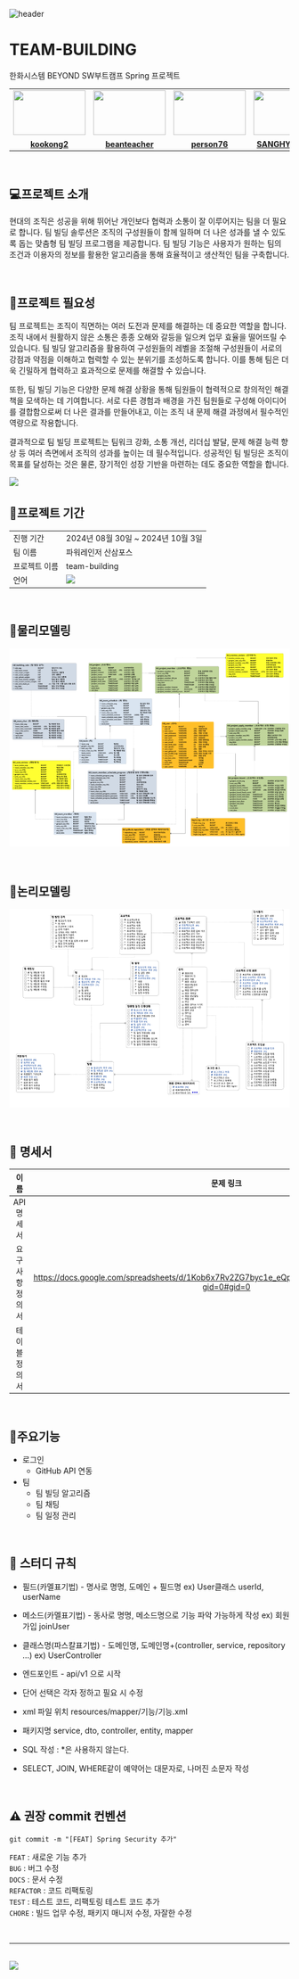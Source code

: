 
![header](https://capsule-render.vercel.app/api?type=venom&color=auto&height=300&section=header&text=SANSAM%20FORCE&fontSize=90)

# TEAM-BUILDING
 한화시스템 BEYOND SW부트캠프 Spring 프로젝트

<table>
 <tr>
    <td align="center"><a href="https://github.com/kookong2"><img src="https://e7.pngegg.com/pngimages/124/491/png-clipart-super-sentai-computer-icons-symbol-avatar-cool-designs-miscellaneous-logo-thumbnail.png" width="130px;" height="80px" alt=""></a></td>
    <td align="center"><a href="https://github.com/beanteacher"><img src="https://e7.pngegg.com/pngimages/266/75/png-clipart-super-sentai-mask-computer-icons-man-icon-blue-mask-thumbnail.png" width="130px;" height="80px" alt=""></a></td>
    <td align="center"><a href="https://github.com/person76"><img src="https://e7.pngegg.com/pngimages/83/1009/png-clipart-smiley-computer-icons-super-sentai-adam-park-tommy-oliver-naxin-miscellaneous-smiley-thumbnail.png" width="130px;" height="80px" alt=""></a></td>
    <td align="center"><a href="https://github.com/SANGHYUN0519"><img src="https://a0.anyrgb.com/pngimg/1656/588/hikari-sentai-maskman-choudenshi-bioman-chogokin-power-rangers-spd-super-sentai-designer-avatar-mask-heroes-green.png" width="130px;" height="80px" alt=""></a></td>
    <td align="center"><a href="https://github.com/AYeong-Jeon"><img src="https://a0.anyrgb.com/pngimg/906/1652/avatar-5-bioman-avatar-choudenshi-bioman-bioman-avatar-3-avatar-2-super-sentai-mecha-avatar-smiley.png" width="130px;" height="80px" alt=""></a></td>
  </tr>
  <tr>
    <td align="center"><a href=https://github.com/kookong2><b>kookong2</b></a></td>
    <td align="center"><a href="https://github.com/beanteacher"><b>beanteacher</b></a></td>
    <td align="center"><a href="https://github.com/person76"><b>person76</b></a></td>
    <td align="center"><a href="https://github.com/SANGHYUN0519"><b>SANGHYUN0519</b></a></td>
    <td align="center"><a href="https://github.com/AYeong-Jeon"><b>AYeong-Jeon</b></a></td>
  </tr>
</table>

<br>

## 💻프로젝트 소개

현대의 조직은 성공을 위해 뛰어난 개인보다 협력과 소통이 잘 이루어지는 팀을 더 필요로 합니다. 팀 빌딩 솔루션은 조직의 구성원들이 함께 일하며 더 나은 성과를 낼 수 있도록 돕는 맞춤형 팀 빌딩 프로그램을 제공합니다.
팀 빌딩 기능은 사용자가 원하는 팀의 조건과 이용자의 정보를 활용한 알고리즘을 통해 효율적이고 생산적인 팀을 구축합니다.

<br>

## 📰프로젝트 필요성

팀 프로젝트는 조직이 직면하는 여러 도전과 문제를 해결하는 데 중요한 역할을 합니다. 조직 내에서 원활하지 않은 소통은 종종 오해와 갈등을 일으켜 업무 효율을 떨어뜨릴 수 있습니다. 팀 빌딩 알고리즘을 활용하여 구성원들의 레벨을 조절해 구성원들이 서로의 강점과 약점을 이해하고 협력할 수 있는 분위기를 조성하도록 합니다. 이를 통해 팀은 더욱 긴밀하게 협력하고 효과적으로 문제를 해결할 수 있습니다.

또한, 팀 빌딩 기능은 다양한 문제 해결 상황을 통해 팀원들이 협력적으로 창의적인 해결책을 모색하는 데 기여합니다. 서로 다른 경험과 배경을 가진 팀원들로 구성해 아이디어를 결합함으로써 더 나은 결과를 만들어내고, 이는 조직 내 문제 해결 과정에서 필수적인 역량으로 작용합니다.

결과적으로 팀 빌딩 프로젝트는 팀워크 강화, 소통 개선, 리더십 발달, 문제 해결 능력 향상 등 여러 측면에서 조직의 성과를 높이는 데 필수적입니다. 성공적인 팀 빌딩은 조직이 목표를 달성하는 것은 물론, 장기적인 성장 기반을 마련하는 데도 중요한 역할을 합니다.

<img src="https://mblogthumb-phinf.pstatic.net/MjAyMDA3MjFfNzIg/MDAxNTk1MzI3MTczMTA0.dqrUnvnTCQnQR94nH7Vieo9mk3aYZo7aELHKKZycl7cg.R5Zu8bhWMSyRhuNK-lEv_-lJdDK32sOeewbEo2kUP-og.PNG.catchyoulater/SE-354ca162-82e4-48fd-a603-0bffa8cf4441.png?type=w800">


<br/>

## 📅프로젝트 기간

<table>
  <tr>
    <td>진행 기간</td>
    <td>2024년 08월 30일 ~ 2024년 10월 3일</td>
  </tr>
  <tr>
    <td>팀 이름</td>
    <td>파워레인저 산삼포스</td>
  </tr>
<tr>
    <td>프로젝트 이름</td>
    <td>team-building</td>
  </tr>
  <tr>
    <td>언어</td>
    <td><img src="https://img.shields.io/badge/Java-007396.svg?&style=for-the-badge&logo=Java&logoColor=white"> 
    </td>
  </tr>
</table>

<br/>

## 📄물리모델링
![img.png](img.png)

<br/>

## 📄논리모델링
![img_2.png](img_2.png)

<br/>

## 📄 명세서

|    이름    |                                                 문제 링크                                                 |
|:--------:|:-----------------------------------------------------------------------------------------------------:|
| API 명세서  |                                                                                                       |
| 요구사항 정의서 | https://docs.google.com/spreadsheets/d/1Kob6x7Rv2ZG7byc1e_eQpFn5DlWBgOLOvefKpXc0SUU/edit?gid=0#gid=0  |
| 테이블 정의서  |                                                                                                       |

<br/>

## 📍주요기능

- 로그인
  - GitHub API 연동
- 팀
  - 팀 빌딩 알고리즘
  - 팀 채팅
  - 팀 일정 관리
<br/>

## 📌 스터디 규칙

* 필드(카멜표기법) - 명사로 명명, 도메인 + 필드명
ex) User클래스 userId, userName

* 메소드(카멜표기법) - 동사로 명명, 메소드명으로 기능 파악 가능하게 작성
ex) 회원가입 joinUser

* 클래스명(파스칼표기법) - 도메인명, 도메인명+(controller, service, repository …)
ex) UserController

* 엔드포인트 - api/v1 으로 시작

* 단어 선택은 각자 정하고 필요 시 수정

* xml 파일 위치 resources/mapper/기능/기능.xml

* 패키지명 service, dto, controller, entity, mapper

* SQL 작성 : *은 사용하지 않는다.

* SELECT, JOIN, WHERE같이 예약어는 대문자로, 나머진 소문자 작성

<br/>

## ⚠️ 권장  commit 컨벤션

```
git commit -m "[FEAT] Spring Security 추가"
```
 `FEAT` : 새로운 기능 추가 <br>
  `BUG` : 버그 수정 <br>
  `DOCS` : 문서 수정 <br>
  `REFACTOR` : 코드 리팩토링 <br>
  `TEST` : 테스트 코드, 리팩토링 테스트 코드 추가 <br>
  `CHORE` : 빌드 업무 수정, 패키지 매니저 수정, 자잘한 수정 <br>

<br/>

---


<br/>

<img src="https://capsule-render.vercel.app/api?type=waving&color=BDBDC8&height=150&section=footer" />